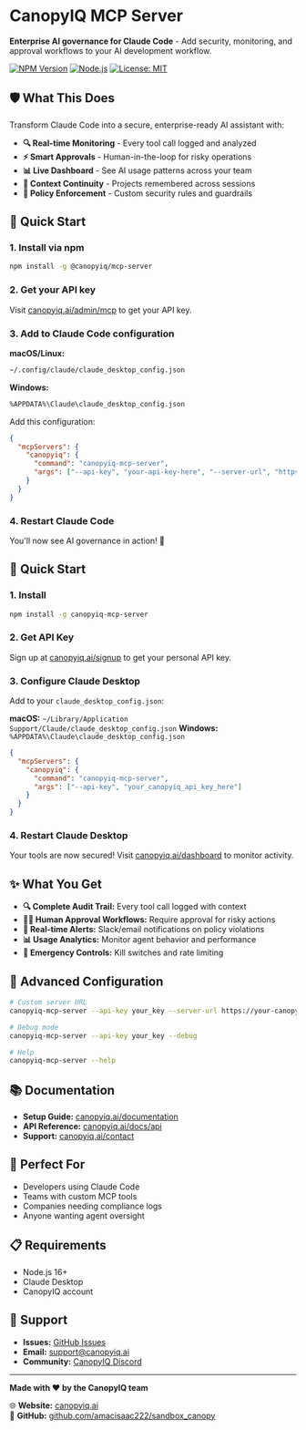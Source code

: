 # CanopyIQ MCP Server

**Enterprise AI governance for Claude Code** - Add security, monitoring, and approval workflows to your AI development workflow.

[![NPM Version](https://img.shields.io/npm/v/@canopyiq/mcp-server.svg)](https://www.npmjs.com/package/@canopyiq/mcp-server)
[![Node.js](https://img.shields.io/node/v/@canopyiq/mcp-server.svg)](https://nodejs.org/)
[![License: MIT](https://img.shields.io/badge/License-MIT-yellow.svg)](https://opensource.org/licenses/MIT)

## 🛡️ What This Does

Transform Claude Code into a secure, enterprise-ready AI assistant with:

- **🔍 Real-time Monitoring** - Every tool call logged and analyzed
- **⚡ Smart Approvals** - Human-in-the-loop for risky operations  
- **📊 Live Dashboard** - See AI usage patterns across your team
- **🧠 Context Continuity** - Projects remembered across sessions
- **🚨 Policy Enforcement** - Custom security rules and guardrails

## 🚀 Quick Start

### 1. Install via npm

```bash
npm install -g @canopyiq/mcp-server
```

### 2. Get your API key

Visit [canopyiq.ai/admin/mcp](https://canopyiq.ai/admin/mcp) to get your API key.

### 3. Add to Claude Code configuration

**macOS/Linux:**
```bash
~/.config/claude/claude_desktop_config.json
```

**Windows:**
```bash
%APPDATA%\Claude\claude_desktop_config.json
```

Add this configuration:

```json
{
  "mcpServers": {
    "canopyiq": {
      "command": "canopyiq-mcp-server",
      "args": ["--api-key", "your-api-key-here", "--server-url", "https://canopyiq.ai"]
    }
  }
}
```

### 4. Restart Claude Code

You'll now see AI governance in action! 🎉

## 🚀 Quick Start

### 1. Install
```bash
npm install -g canopyiq-mcp-server
```

### 2. Get API Key
Sign up at [canopyiq.ai/signup](https://canopyiq.ai/signup) to get your personal API key.

### 3. Configure Claude Desktop
Add to your `claude_desktop_config.json`:

**macOS:** `~/Library/Application Support/Claude/claude_desktop_config.json`
**Windows:** `%APPDATA%\Claude\claude_desktop_config.json`

```json
{
  "mcpServers": {
    "canopyiq": {
      "command": "canopyiq-mcp-server",
      "args": ["--api-key", "your_canopyiq_api_key_here"]
    }
  }
}
```

### 4. Restart Claude Desktop
Your tools are now secured! Visit [canopyiq.ai/dashboard](https://canopyiq.ai/dashboard) to monitor activity.

## ✨ What You Get

- **🔍 Complete Audit Trail:** Every tool call logged with context
- **👨‍💼 Human Approval Workflows:** Require approval for risky actions  
- **🚨 Real-time Alerts:** Slack/email notifications on policy violations
- **📊 Usage Analytics:** Monitor agent behavior and performance
- **🛑 Emergency Controls:** Kill switches and rate limiting

## 🔧 Advanced Configuration

```bash
# Custom server URL
canopyiq-mcp-server --api-key your_key --server-url https://your-canopyiq-instance.com

# Debug mode
canopyiq-mcp-server --api-key your_key --debug

# Help
canopyiq-mcp-server --help
```

## 📚 Documentation

- **Setup Guide:** [canopyiq.ai/documentation](https://canopyiq.ai/documentation)
- **API Reference:** [canopyiq.ai/docs/api](https://canopyiq.ai/docs/api)
- **Support:** [canopyiq.ai/contact](https://canopyiq.ai/contact)

## 🎯 Perfect For

- Developers using Claude Code
- Teams with custom MCP tools  
- Companies needing compliance logs
- Anyone wanting agent oversight

## 📋 Requirements

- Node.js 16+ 
- Claude Desktop
- CanopyIQ account

## 🤝 Support

- **Issues:** [GitHub Issues](https://github.com/amacisaac222/sandbox_canopy/issues)
- **Email:** [support@canopyiq.ai](mailto:support@canopyiq.ai)
- **Community:** [CanopyIQ Discord](https://discord.gg/canopyiq)

---

**Made with ❤️ by the CanopyIQ team**

🌐 **Website:** [canopyiq.ai](https://canopyiq.ai)  
🐙 **GitHub:** [github.com/amacisaac222/sandbox_canopy](https://github.com/amacisaac222/sandbox_canopy)